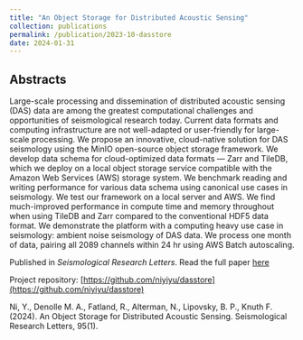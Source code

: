 ```yaml
---
title: "An Object Storage for Distributed Acoustic Sensing"
collection: publications
permalink: /publication/2023-10-dasstore
date: 2024-01-31
---
```


## Abstracts
Large-scale processing and dissemination of distributed acoustic sensing (DAS) data are among the greatest computational challenges and opportunities of seismological research today. Current data formats and computing infrastructure are not well-adapted or user-friendly for large-scale processing. We propose an innovative, cloud-native solution for DAS seismology using the MinIO open-source object storage framework. We develop data schema for cloud-optimized data formats — Zarr and TileDB, which we deploy on a local object storage service compatible with the Amazon Web Services (AWS) storage system. We benchmark reading and writing performance for various data schema using canonical use cases in seismology. We test our framework on a local server and AWS. We find much-improved performance in compute time and memory throughout when using TileDB and Zarr compared to the conventional HDF5 data format. We demonstrate the platform with a computing heavy use case in seismology: ambient noise seismology of DAS data. We process one month of data, pairing all 2089 channels within 24 hr using AWS Batch autoscaling.

Published in *Seismological Research Letters*. Read the full paper
[here](https://pubs.geoscienceworld.org/ssa/srl/article/doi/10.1785/0220230172/628716/An-Object-Storage-for-Distributed-Acoustic-Sensing)

Project repository: [https://github.com/niyiyu/dasstore](https://github.com/niyiyu/dasstore)

Ni, Y., Denolle M. A., Fatland, R., Alterman, N., Lipovsky, B. P., Knuth F. (2024). An Object Storage for Distributed Acoustic Sensing. Seismological Research Letters, 95(1).
